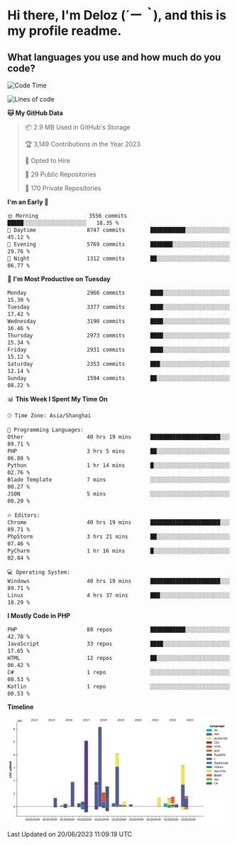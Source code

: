 # **Hi there, I'm Deloz (*´ー｀*), and this is my profile readme.**

## **What languages you use and how much do you code?**

<!--START_SECTION:waka-->
![Code Time](http://img.shields.io/badge/Code%20Time-1%2C728%20hrs%2043%20mins-blue)

![Lines of code](https://img.shields.io/badge/From%20Hello%20World%20I%27ve%20Written-31.0%20million%20lines%20of%20code-blue)

**🐱 My GitHub Data** 

> 📦 2.9 MB Used in GitHub's Storage 
 > 
> 🏆 3,149 Contributions in the Year 2023
 > 
> 💼 Opted to Hire
 > 
> 📜 29 Public Repositories 
 > 
> 🔑 170 Private Repositories 
 > 
**I'm an Early 🐤** 

```text
🌞 Morning                3556 commits        █████░░░░░░░░░░░░░░░░░░░░   18.35 % 
🌆 Daytime                8747 commits        ███████████░░░░░░░░░░░░░░   45.12 % 
🌃 Evening                5769 commits        ███████░░░░░░░░░░░░░░░░░░   29.76 % 
🌙 Night                  1312 commits        ██░░░░░░░░░░░░░░░░░░░░░░░   06.77 % 
```
📅 **I'm Most Productive on Tuesday** 

```text
Monday                   2966 commits        ████░░░░░░░░░░░░░░░░░░░░░   15.30 % 
Tuesday                  3377 commits        ████░░░░░░░░░░░░░░░░░░░░░   17.42 % 
Wednesday                3190 commits        ████░░░░░░░░░░░░░░░░░░░░░   16.46 % 
Thursday                 2973 commits        ████░░░░░░░░░░░░░░░░░░░░░   15.34 % 
Friday                   2931 commits        ████░░░░░░░░░░░░░░░░░░░░░   15.12 % 
Saturday                 2353 commits        ███░░░░░░░░░░░░░░░░░░░░░░   12.14 % 
Sunday                   1594 commits        ██░░░░░░░░░░░░░░░░░░░░░░░   08.22 % 
```


📊 **This Week I Spent My Time On** 

```text
🕑︎ Time Zone: Asia/Shanghai

💬 Programming Languages: 
Other                    40 hrs 19 mins      ██████████████████████░░░   89.71 % 
PHP                      3 hrs 5 mins        ██░░░░░░░░░░░░░░░░░░░░░░░   06.88 % 
Python                   1 hr 14 mins        █░░░░░░░░░░░░░░░░░░░░░░░░   02.76 % 
Blade Template           7 mins              ░░░░░░░░░░░░░░░░░░░░░░░░░   00.27 % 
JSON                     5 mins              ░░░░░░░░░░░░░░░░░░░░░░░░░   00.20 % 

🔥 Editors: 
Chrome                   40 hrs 19 mins      ██████████████████████░░░   89.71 % 
PhpStorm                 3 hrs 21 mins       ██░░░░░░░░░░░░░░░░░░░░░░░   07.46 % 
PyCharm                  1 hr 16 mins        █░░░░░░░░░░░░░░░░░░░░░░░░   02.84 % 

💻 Operating System: 
Windows                  40 hrs 19 mins      ██████████████████████░░░   89.71 % 
Linux                    4 hrs 37 mins       ███░░░░░░░░░░░░░░░░░░░░░░   10.29 % 
```

**I Mostly Code in PHP** 

```text
PHP                      80 repos            ███████████░░░░░░░░░░░░░░   42.78 % 
JavaScript               33 repos            ████░░░░░░░░░░░░░░░░░░░░░   17.65 % 
HTML                     12 repos            ██░░░░░░░░░░░░░░░░░░░░░░░   06.42 % 
C#                       1 repo              ░░░░░░░░░░░░░░░░░░░░░░░░░   00.53 % 
Kotlin                   1 repo              ░░░░░░░░░░░░░░░░░░░░░░░░░   00.53 % 
```



**Timeline**

![Lines of Code chart](https://raw.githubusercontent.com/deloz/deloz/main/assets/bar_graph.png)


 Last Updated on 20/06/2023 11:09:19 UTC
<!--END_SECTION:waka-->
